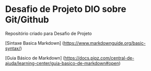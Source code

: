 # Desafio de Projeto DIO sobre Git/Github 
Repositório criado para Desafio de Projeto

[Sintaxe Basica Markdown] (https://www.markdownguide.org/basic-syntax/)

[Guia Básico de Markdown] (https://docs.pipz.com/central-de-ajuda/learning-center/guia-basico-de-markdown#open)
